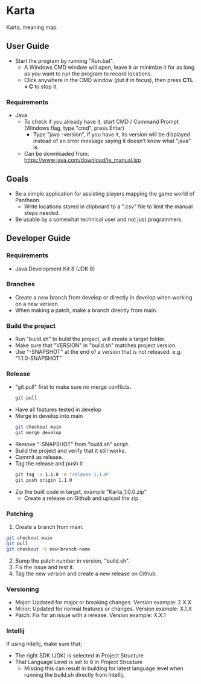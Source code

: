 # Karta
Karta, meaning map.  

## User Guide
* Start the program by running "Run.bat".
  * A Windows CMD window will open, leave it or minimize it for as long as you want to run the program to record locations.
  * Click anywhere in the CMD window (put it in focus), then press **CTL + C** to stop it.

### Requirements
* Java
  * To check if you already have it, start CMD / Command Prompt (Windows flag, type "cmd", press Enter)
    * Type "java -version", if you have it, its version will be displayed instead of an error message saying it doesn't know what "java" is.
  * Can be downloaded from: https://www.java.com/download/ie_manual.jsp

## Goals
* Be a simple application for assisting players mapping the game world of Pantheon.
  * Write locations stored in clipboard to a ".csv" file to limit the manual steps needed.
* Be usable by a somewhat technical user and not just programmers.

## Developer Guide
### Requirements
* Java Development Kit 8 (JDK 8)

### Branches
* Create a new branch from develop or directly in develop when working on a new version.
* When making a patch, make a branch directly from main.

### Build the project
* Run "build.sh" to build the project, will create a target folder.
* Make sure that "VERSION" in "build.sh" matches project version.
* Use "-SNAPSHOT" at the end of a version that is not released. e.g. "1.1.0-SNAPSHOT"

### Release
* "git pull" first to make sure no merge conflicts.
  ```sh
  git pull
  ```
* Have all features tested in develop
* Merge in develop into main
  ```sh
  git checkout main
  git merge develop
  ```
* Remove "-SNAPSHOT" from "build.sh" script.
* Build the project and verify that it still works.
* Commit as release.
* Tag the release and push it
  ```sh
  git tag -a 1.1.0 -m "release 1.1.0"
  git push origin 1.1.0
  ```
* Zip the built code in target, example "Karta_1.0.0.zip"
  * Create a release on Github and upload the zip.

### Patching
1. Create a branch from main.
  ```sh
  git checkout main
  git pull
  git checkout -b new-branch-name
  ```

2. Bump the patch number in version, "build.sh".
3. Fix the issue and test it.
4. Tag the new version and create a new release on Github.

### Versioning
* Major: Updated for major or breaking changes. Version example: 2.X.X
* Minor: Updated for normal features or changes. Version example: X.1.X
* Patch: Fix for an issue with a release. Version example: X.X.1

### Intellij
If using Intellij, make sure that;
* The right SDK (JDK) is selected in Project Structure
* That Language Level is set to 8 in Project Structure
  * Missing this can result in building for latest language level when running the build.sh directly from Intellij.

